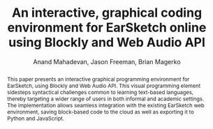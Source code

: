 --- 
  title: "An interactive, graphical coding environment for EarSketch online using Blockly and Web Audio API" 
  abstract: "This paper presents an interactive graphical programming environment for EarSketch, using Blockly and Web Audio API. This visual programming element sidesteps syntactical challenges common to learning text-based languages, thereby targeting a wider range of users in both informal and academic settings. The implementation allows seamless integration with the existing EarSketch web environment, saving block-based code to the cloud as well as exporting it to Python and JavaScript." 
  address: "Atlanta, Georgia" 
  author: "Anand Mahadevan, Jason Freeman, Brian Magerko" 
  booktitle: "Proceedings of the International Web Audio Conference" 
  editor: "Jason Freeman, Alexander Lerch, Matthew Paradis" 
  month: "Proceedings of the International Web Audio Conference"
  pages: "" 
  publisher: "Georgia Tech" 
  series: "WAC '16"
  type: "Paper"  
  year: "2016" 
  id: "2016_33" 
  tags: year2016 
  pdflink: /_data/papers/pdf/2016/2016_33.pdf
  ISSN: 2663-5844
---